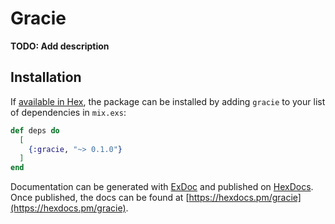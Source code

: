 # Gracie

**TODO: Add description**

## Installation

If [available in Hex](https://hex.pm/docs/publish), the package can be installed
by adding `gracie` to your list of dependencies in `mix.exs`:

```elixir
def deps do
  [
    {:gracie, "~> 0.1.0"}
  ]
end
```

Documentation can be generated with [ExDoc](https://github.com/elixir-lang/ex_doc)
and published on [HexDocs](https://hexdocs.pm). Once published, the docs can
be found at [https://hexdocs.pm/gracie](https://hexdocs.pm/gracie).

